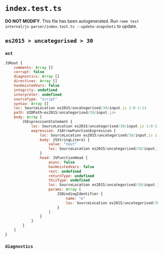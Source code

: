 # `index.test.ts`

**DO NOT MODIFY**. This file has been autogenerated. Run `rome test internal/js-parser/index.test.ts --update-snapshots` to update.

## `es2015 > uncategorised > 30`

### `ast`

```javascript
JSRoot {
	comments: Array []
	corrupt: false
	diagnostics: Array []
	directives: Array []
	hasHoistedVars: false
	integrity: undefined
	interpreter: undefined
	sourceType: "script"
	syntax: Array []
	loc: SourceLocation es2015/uncategorised/30/input.js 1:0-1:13
	path: UIDPath<es2015/uncategorised/30/input.js>
	body: Array [
		JSExpressionStatement {
			loc: SourceLocation es2015/uncategorised/30/input.js 1:0-1:13
			expression: JSArrowFunctionExpression {
				loc: SourceLocation es2015/uncategorised/30/input.js 1:0-1:13
				body: JSStringLiteral {
					value: "test"
					loc: SourceLocation es2015/uncategorised/30/input.js 1:7-1:13
				}
				head: JSFunctionHead {
					async: false
					hasHoistedVars: false
					rest: undefined
					returnType: undefined
					thisType: undefined
					loc: SourceLocation es2015/uncategorised/30/input.js 1:0-1:6
					params: Array [
						JSBindingIdentifier {
							name: "e"
							loc: SourceLocation es2015/uncategorised/30/input.js 1:1-1:2 (e)
						}
					]
				}
			}
		}
	]
}
```

### `diagnostics`

```

```
